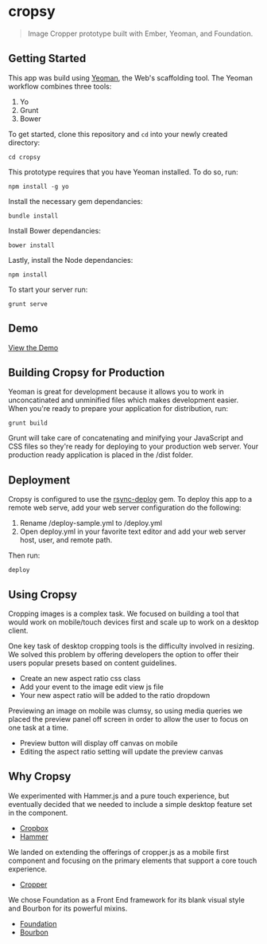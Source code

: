 # cropsy

> Image Cropper prototype built with Ember, Yeoman, and Foundation.

## Getting Started

This app was build using [Yeoman](http://yeoman.io), the Web's scaffolding tool. The Yeoman workflow combines three tools:

1. Yo
2. Grunt
3. Bower

To get started, clone this repository and ````cd```` into your newly created directory:

```shell
cd cropsy
```

This prototype requires that you have Yeoman installed. To do so, run:

```shell
npm install -g yo
```

Install the necessary gem dependancies:

```shell
bundle install
```

Install Bower dependancies:

```shell
bower install
```

Lastly, install the Node dependancies:

```shell
npm install
```

To start your server run:

```shell
grunt serve
```

## Demo

[View the Demo](http://cropsy.mistermachineshop.com)


## Building Cropsy for Production

Yeoman is great for development because it allows you to work in unconcatinated and unminified files which makes development easier. When you're ready to prepare your application for distribution, run:

```shell
grunt build
```

Grunt will take care of concatenating and minifying your JavaScript and CSS files so they're ready for deploying to your production web server. Your production ready application is placed in the /dist folder.


## Deployment

Cropsy is configured to use the [rsync-deploy](https://github.com/rosszurowski/deploy) gem. To deploy this app to a remote web serve, add your web server configuration do the following:

1. Rename /deploy-sample.yml to /deploy.yml
2. Open deploy.yml in your favorite text editor and add your web server host, user, and remote path.

Then run:

```shell
deploy
```

## Using Cropsy

Cropping images is a complex task. We focused on building a tool that would work on mobile/touch devices first and scale up to work on a desktop client.

One key task of desktop cropping tools is the difficulty involved in resizing. We solved this problem by offering developers the option to offer their users popular presets based on content guidelines.

* Create an new aspect ratio css class
* Add your event to the image edit view js file
* Your new aspect ratio will be added to the ratio dropdown

Previewing an image on mobile was clumsy, so using media queries we placed the preview panel off screen in order to allow the user to focus on one task at a time.

* Preview button will display off canvas on mobile
* Editing the aspect ratio setting will update the preview canvas

## Why Cropsy

We experimented with Hammer.js and a pure touch experience, but eventually decided that we needed to include a simple desktop feature set in the component.

* [Cropbox](https://github.com/acornejo/jquery-cropbox)
* [Hammer](http://hammerjs.github.io/)

We landed on extending the offerings of cropper.js as a mobile first component and focusing on the primary elements that support a core touch experience. 

* [Cropper](https://github.com/fengyuanchen/cropper)

We chose Foundation as a Front End framework for its blank visual style and Bourbon for its powerful mixins.

* [Foundation](http://foundation.zurb.com/docs/)
* [Bourbon](http://bourbon.io/)

